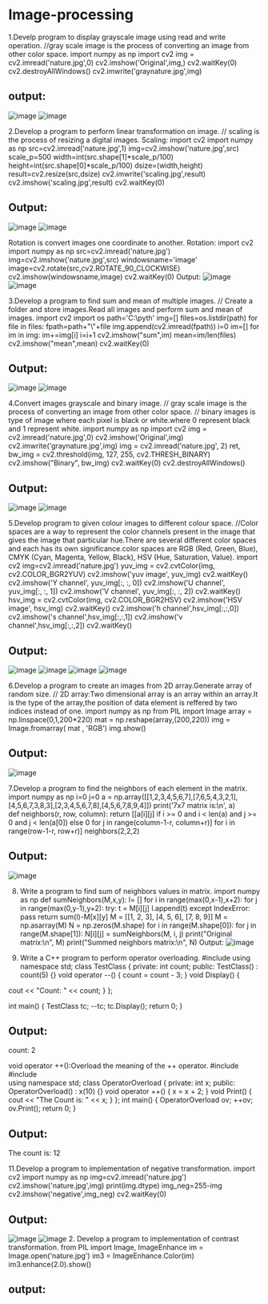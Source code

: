 # Image-processing
1.Develp program to display grayscale image using read and write operation.
//gray scale image is the process of converting an image from other color space.
import numpy as np
import cv2
img = cv2.imread('nature.jpg',0)
cv2.imshow('Original',img,)
cv2.waitKey(0)
cv2.destroyAllWindows()
cv2.imwrite('graynature.jpg',img)
## output:
![image](https://user-images.githubusercontent.com/72437208/104428673-c43c0080-55aa-11eb-832e-b04d75df9e75.png)
![image](https://user-images.githubusercontent.com/72437208/104424592-94d6c500-55a5-11eb-9db9-35ccfad4e4cd.png)

2.Develop a program to perform linear transformation on image.
// scaling is the process of resizing a digital images.
Scaling:
import cv2
import numpy as np
src=cv2.imread('nature.jpg',1)
img=cv2.imshow('nature.jpg',src)
scale_p=500
width=int(src.shape[1]*scale_p/100)
height=int(src.shape[0]*scale_p/100)
dsize=(width,height)
result=cv2.resize(src,dsize)
cv2.imwrite('scaling.jpg',result)
cv2.imshow('scaling.jpg',result)
cv2.waitKey(0)
##  Output:
![image](https://user-images.githubusercontent.com/72437208/104428673-c43c0080-55aa-11eb-832e-b04d75df9e75.png)
![image](https://user-images.githubusercontent.com/72437208/104426450-f6982e80-55a7-11eb-9df3-2e58fa883d9c.png)

Rotation is convert images one coordinate to another.
Rotation:
import cv2
import numpy as np
src=cv2.imread('nature.jpg')
img=cv2.imshow('nature.jpg',src)
windowsname='image'
image=cv2.rotate(src,cv2.ROTATE_90_CLOCKWISE)
cv2.imshow(windowsname,image)
cv2.waitKey(0)
Output:
![image](https://user-images.githubusercontent.com/72437208/104428673-c43c0080-55aa-11eb-832e-b04d75df9e75.png)
![image](https://user-images.githubusercontent.com/72437208/104427222-006e6180-55a9-11eb-95f2-4a8108d2a254.png)

3.Develop a program to find sum and mean of multiple images.
// Create a folder and store images.Read all images and perform sum and mean of images.
import cv2 
import os
path='C:\pyth'
img=[]
files=os.listdir(path)
for file in files:
    fpath=path+"\\"+file
    img.append(cv2.imread(fpath))
i=0
im=[]
for im in img:
    im+=img[i]
    i=i+1
cv2.imshow("sum",im)
mean=im/len(files)
cv2.imshow("mean",mean)
cv2.waitKey(0)
##  Output:
![image](https://user-images.githubusercontent.com/72437208/104429879-17fb1980-55ac-11eb-9c95-d2579bbd2eb8.png)
![image](https://user-images.githubusercontent.com/72437208/104430224-6ad4d100-55ac-11eb-8896-7d1a259674ae.png)

4.Convert images grayscale and binary image.
// gray scale image is the process of converting an image from other color space.
// binary images is type of image where each pixel is black or white.where 0 represent black and 1 represent white.
import numpy as np
import cv2
img = cv2.imread('nature.jpg',0)
cv2.imshow('Original',img)
cv2.imwrite('graynature.jpg',img)
img = cv2.imread('nature.jpg', 2) 
ret, bw_img = cv2.threshold(img, 127, 255, cv2.THRESH_BINARY) 
cv2.imshow("Binary", bw_img) 
cv2.waitKey(0)
cv2.destroyAllWindows()
##  Output:
![image](https://user-images.githubusercontent.com/72437208/104432837-6bbb3200-55af-11eb-98d8-a15554b13a9d.png)
![image](https://user-images.githubusercontent.com/72437208/104433079-acb34680-55af-11eb-9b80-54c18aae2d01.png)

5.Develop program to given colour images to different colour space.
//Color spaces are a way to represent the color channels present in the image that gives the image that particular hue.There are several different color spaces and each has its own significance.color spaces are RGB (Red, Green, Blue), CMYK (Cyan, Magenta, Yellow, Black), HSV (Hue, Saturation, Value).
import cv2
img=cv2.imread('nature.jpg')
yuv_img = cv2.cvtColor(img, cv2.COLOR_BGR2YUV)
cv2.imshow('yuv image', yuv_img)
cv2.waitKey()
cv2.imshow('Y channel', yuv_img[:, :, 0])
cv2.imshow('U channel', yuv_img[:, :, 1])
cv2.imshow('V channel', yuv_img[:, :, 2])
cv2.waitKey()
hsv_img = cv2.cvtColor(img, cv2.COLOR_BGR2HSV)
cv2.imshow('HSV image', hsv_img)
cv2.waitKey()
cv2.imshow('h channel',hsv_img[:,:,0])
cv2.imshow('s channel',hsv_img[:,:,1])
cv2.imshow('v channel',hsv_img[:,:,2])
cv2.waitKey()
##  Output: 
![image](https://user-images.githubusercontent.com/72437208/104434358-2435a580-55b1-11eb-8558-a8fb0094eb06.png)
![image](https://user-images.githubusercontent.com/72437208/104434643-75de3000-55b1-11eb-90a8-93555969233b.png)
![image](https://user-images.githubusercontent.com/72437208/104434791-aa51ec00-55b1-11eb-8a85-acd36d700804.png)
![image](https://user-images.githubusercontent.com/72437208/104435009-ea18d380-55b1-11eb-9b73-703a4b83f291.png)

6.Develop a program to create an images from 2D array.Generate array of random size.
// 2D array:Two dimensional array is an array within an array.It is the type of the array,the position of data element is reffered by two indices instead of one.
import numpy as np
from PIL import Image
array = np.linspace(0,1,200*220)
mat = np.reshape(array,(200,220))
img = Image.fromarray( mat , 'RGB')
img.show()
##  Output:
![image](https://user-images.githubusercontent.com/72437208/104435578-8f33ac00-55b2-11eb-8c20-e7d896f53481.png)

7.Develop a program to find the neighbors of each element in the matrix.
import numpy as np
i=0
j=0
a = np.array([[1,2,3,4,5,6,7],[7,6,5,4,3,2,1],[4,5,6,7,3,8,3],[2,3,4,5,6,7,8],[4,5,6,7,8,9,4]])
print('7x7 matrix is:\n', a)           
def neighbors(r, row, column):
     return [[a[i][j] if  i >= 0 and i < len(a) and j >= 0 and j < len(a[0]) else 0
                for j in range(column-1-r, column+r)]
                    for i in range(row-1-r, row+r)]
neighbors(2,2,2)

## Output:
![image](https://user-images.githubusercontent.com/72437208/104447021-39b2cb80-55c1-11eb-8cdb-1a4278cd407b.png)
 
8. Write a program to find sum of neighbors values in matrix.
import numpy as np
def sumNeighbors(M,x,y):
    l= []
    for i in range(max(0,x-1),x+2): 
        for j in range(max(0,y-1),y+2):
            try:
                t = M[i][j]
                l.append(t)
            except IndexError: 
                pass
    return sum(l)-M[x][y] 
M = [[1, 2, 3],
    [4, 5, 6],
    [7, 8, 9]] 
M = np.asarray(M)
N = np.zeros(M.shape)
for i in range(M.shape[0]):
    for j in range(M.shape[1]):
        N[i][j] = sumNeighbors(M, i, j)
print("Original matrix:\n", M)
print("Summed neighbors matrix:\n", N)
Output:
![image](https://user-images.githubusercontent.com/72437208/104446795-f8bab700-55c0-11eb-9cde-16ee6db543be.png)

9. Write a C++ program to perform operator overloading.
#include <iostream>
using namespace std;
class TestClass {
private:
int count;
public:
TestClass() : count(5) {}
void operator --() {
count = count - 3;
}
void Display() {

cout << "Count: " << count; }
};

int main() {
TestClass tc;
--tc;
tc.Display();
return 0;
}
## Output:
count: 2

void operator ++():Overload the meaning of the ++ operator.
#include <iostream>  
#include <iostream>  
using namespace std;
class OperatorOverload {
private:
int x;
public:
OperatorOverload() : x(10) {}
void operator ++() {
x = x + 2;
}
void Print() {
cout << "The Count is: " << x;
}
};
int main() {
OperatorOverload ov;
++ov;  
ov.Print();
return 0;
}
## Output:
The count is: 12

11.Develop a program to implementation of negative transformation.
import cv2
import numpy as np
img=cv2.imread('nature.jpg')
cv2.imshow('nature.jpg',img)
print(img.dtype)
img_neg=255-img
cv2.imshow('negative',img_neg)
cv2.waitKey(0)
## Output:
![image](https://user-images.githubusercontent.com/72437208/105329502-3c33a780-5bf7-11eb-9b69-cfa2e757ac63.png)
![image](https://user-images.githubusercontent.com/72437208/105329752-8157d980-5bf7-11eb-9ad0-b661768f0021.png)
2. Develop a program to implementation of contrast transformation.
from PIL import Image, ImageEnhance 
im = Image.open('nature.jpg') 
im3 = ImageEnhance.Color(im) 
im3.enhance(2.0).show()   
## output:
